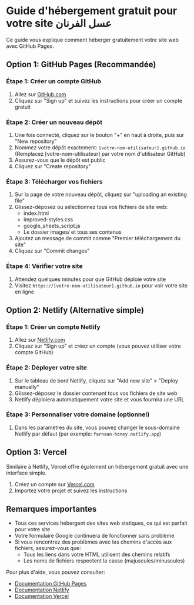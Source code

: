 # Guide d'hébergement gratuit pour votre site عسل الفرنان

Ce guide vous explique comment héberger gratuitement votre site web avec GitHub Pages.

## Option 1: GitHub Pages (Recommandée)

### Étape 1: Créer un compte GitHub
1. Allez sur [GitHub.com](https://github.com)
2. Cliquez sur "Sign up" et suivez les instructions pour créer un compte gratuit

### Étape 2: Créer un nouveau dépôt
1. Une fois connecté, cliquez sur le bouton "+" en haut à droite, puis sur "New repository"
2. Nommez votre dépôt exactement: `[votre-nom-utilisateur].github.io` 
   (Remplacez [votre-nom-utilisateur] par votre nom d'utilisateur GitHub)
3. Assurez-vous que le dépôt est public
4. Cliquez sur "Create repository"

### Étape 3: Télécharger vos fichiers
1. Sur la page de votre nouveau dépôt, cliquez sur "uploading an existing file"
2. Glissez-déposez ou sélectionnez tous vos fichiers de site web:
   - index.html
   - improved-styles.css
   - google_sheets_script.js
   - Le dossier images/ et tous ses contenus
3. Ajoutez un message de commit comme "Premier téléchargement du site"
4. Cliquez sur "Commit changes"

### Étape 4: Vérifier votre site
1. Attendez quelques minutes pour que GitHub déploie votre site
2. Visitez `https://[votre-nom-utilisateur].github.io` pour voir votre site en ligne

## Option 2: Netlify (Alternative simple)

### Étape 1: Créer un compte Netlify
1. Allez sur [Netlify.com](https://www.netlify.com/)
2. Cliquez sur "Sign up" et créez un compte (vous pouvez utiliser votre compte GitHub)

### Étape 2: Déployer votre site
1. Sur le tableau de bord Netlify, cliquez sur "Add new site" > "Deploy manually"
2. Glissez-déposez le dossier contenant tous vos fichiers de site web
3. Netlify déploiera automatiquement votre site et vous fournira une URL

### Étape 3: Personnaliser votre domaine (optionnel)
1. Dans les paramètres du site, vous pouvez changer le sous-domaine Netlify par défaut
   (par exemple: `farnaan-honey.netlify.app`)

## Option 3: Vercel

Similaire à Netlify, Vercel offre également un hébergement gratuit avec une interface simple.
1. Créez un compte sur [Vercel.com](https://vercel.com)
2. Importez votre projet et suivez les instructions

## Remarques importantes

- Tous ces services hébergent des sites web statiques, ce qui est parfait pour votre site
- Votre formulaire Google continuera de fonctionner sans problème
- Si vous rencontrez des problèmes avec les chemins d'accès aux fichiers, assurez-vous que:
  - Tous les liens dans votre HTML utilisent des chemins relatifs
  - Les noms de fichiers respectent la casse (majuscules/minuscules)

Pour plus d'aide, vous pouvez consulter:
- [Documentation GitHub Pages](https://docs.github.com/en/pages)
- [Documentation Netlify](https://docs.netlify.com/)
- [Documentation Vercel](https://vercel.com/docs)
